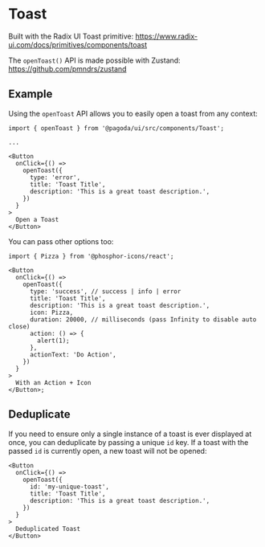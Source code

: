 # Toast

Built with the Radix UI Toast primitive: https://www.radix-ui.com/docs/primitives/components/toast

The `openToast()` API is made possible with Zustand: https://github.com/pmndrs/zustand

## Example

Using the `openToast` API allows you to easily open a toast from any context:

```tsx
import { openToast } from '@pagoda/ui/src/components/Toast';

...

<Button
  onClick={() =>
    openToast({
      type: 'error',
      title: 'Toast Title',
      description: 'This is a great toast description.',
    })
  }
>
  Open a Toast
</Button>
```

You can pass other options too:

```tsx
import { Pizza } from '@phosphor-icons/react';

<Button
  onClick={() =>
    openToast({
      type: 'success', // success | info | error
      title: 'Toast Title',
      description: 'This is a great toast description.',
      icon: Pizza,
      duration: 20000, // milliseconds (pass Infinity to disable auto close)
      action: () => {
        alert(1);
      },
      actionText: 'Do Action',
    })
  }
>
  With an Action + Icon
</Button>;
```

## Deduplicate

If you need to ensure only a single instance of a toast is ever displayed at once, you can deduplicate by passing a unique `id` key. If a toast with the passed `id` is currently open, a new toast will not be opened:

```tsx
<Button
  onClick={() =>
    openToast({
      id: 'my-unique-toast',
      title: 'Toast Title',
      description: 'This is a great toast description.',
    })
  }
>
  Deduplicated Toast
</Button>
```
